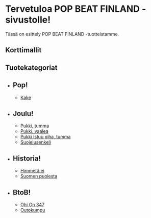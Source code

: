 # Tervetuloa POP BEAT FINLAND -sivustolle!

Tässä on esittely POP BEAT FINLAND -tuotteistamme.

## Korttimallit

## Tuotekategoriat

<ul>
  <!-- Pop-kategoria -->
  <li>
    <h2>Pop!</h2>
    <ul>
      <li><a href="{{ '/tuotteet/Kake.html' | relative_url }}">Kake</a></li>
    </ul>
  </li>

  <!-- Joulu-kategoria -->
  <li>
    <h2>Joulu!</h2>
    <ul>
      <li><a href="{{ '/tuotteet/Pukkitumma.html' | relative_url }}">Pukki, tumma</a></li>
      <li><a href="{{ '/tuotteet/Pukkivaalea.html' | relative_url }}">Pukki, vaalea</a></li>
      <li><a href="{{ '/tuotteet/PukkiIstuuPihaTumma.html' | relative_url }}">Pukki istuu piha, tumma</a></li>
      <li><a href="{{ '/tuotteet/Suojelusenkeli.html' | relative_url }}">Suojelusenkeli</a></li>
    </ul>
  </li>

  <!-- Historia-kategoria -->
  <li>
    <h2>Historia!</h2>
    <ul>
      <li><a href="{{ '/tuotteet/HimmetäEi.html' | relative_url }}">Himmetä ei</a></li>
      <li><a href="{{ '/tuotteet/SuomenPuolesta.html' | relative_url }}">Suomen puolesta</a></li>
    </ul>
  </li>

  <!-- BtoB-kategoria -->
  <li>
    <h2>BtoB!</h2>
    <ul>
      <li><a href="{{ '/tuotteet/OhiOn347.html' | relative_url }}">Ohi On 347</a></li>
      <li><a href="{{ '/tuotteet/Outokumpu.html' | relative_url }}">Outokumpu</a></li>
    </ul>
  </li>
</ul>

